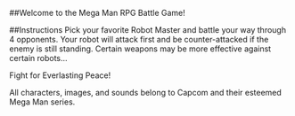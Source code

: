 ##Welcome to the Mega Man RPG Battle Game!

##Instructions
Pick your favorite Robot Master and battle your way through 4 opponents. Your robot will attack first and be counter-attacked if the enemy is still standing. Certain weapons may be more effective against certain robots...

Fight for Everlasting Peace!

All characters, images, and sounds belong to Capcom and their esteemed Mega Man series.
